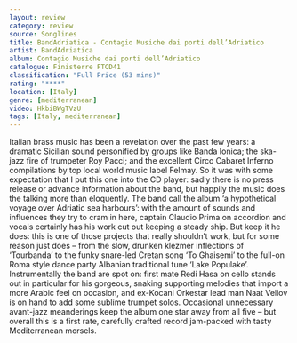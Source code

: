 ```yaml
---
layout: review
category: review
source: Songlines
title: BandAdriatica - Contagio Musiche dai porti dell’Adriatico
artist: BandAdriatica
album: Contagio Musiche dai porti dell’Adriatico
catalogue: Finisterre FTCD41
classification: "Full Price (53 mins)"
rating: "****"
location: [Italy]
genre: [mediterranean]
video: HkbiBWgTVzU
tags: [Italy, mediterranean]
---
```


Italian brass music has been a revelation over the past few years: a dramatic Sicilian sound personified by groups like Banda Ionica; the ska-jazz fire of trumpeter Roy Pacci; and the excellent Circo Cabaret Inferno compilations by top local world music label Felmay. So it was with some expectation that I put this one into the CD player: sadly there is no press release or advance information about the band, but happily the music does the talking more than eloquently. The band call the album ‘a hypothetical voyage over Adriatic sea harbours’: with the amount of sounds and influences they try to cram in here, captain Claudio Prima on accordion and vocals certainly has his work cut out keeping a steady ship. But keep it he does: this is one of those projects that really shouldn’t work, but for some reason just does – from the slow, drunken klezmer inflections of ‘Tourbanda’ to the funky snare-led Cretan song ‘To Ghaisemi’ to the full-on Roma style dance party Albanian traditional tune ‘Lake Populake’. Instrumentally the band are spot on: first mate Redi Hasa on cello stands out in particular for his gorgeous, snaking supporting melodies that import a more Arabic feel on occasion, and ex-Kocani Orkestar lead man Naat Veliov is on hand to add some sublime trumpet solos. Occasional unnecessary avant-jazz meanderings keep the album one star away from all five – but overall this is a first rate, carefully crafted record jam-packed with tasty Mediterranean morsels. 